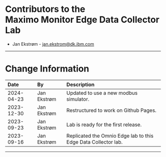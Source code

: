 
# Contributors to the</br>Maximo Monitor Edge Data Collector Lab

- Jan Ekstrøm - <jan.ekstrom@dk.ibm.com>

---

# Change Information

|Date     |By             | Description                                           |
|:--------|:--------------|:------------------------------------------------------|
|2024-04-23|Jan Ekstrøm|Updated to use a new modbus simulator.|
|2023-12-30|Jan Ekstrøm|Restructured to work on Github Pages.|
|2023-09-23|Jan Ekstrøm|Lab is ready for the first release. |
|2023-09-16|Jan Ekstrøm|Replicated the Omnio Edge lab to this Edge Data Collector lab. |


---
